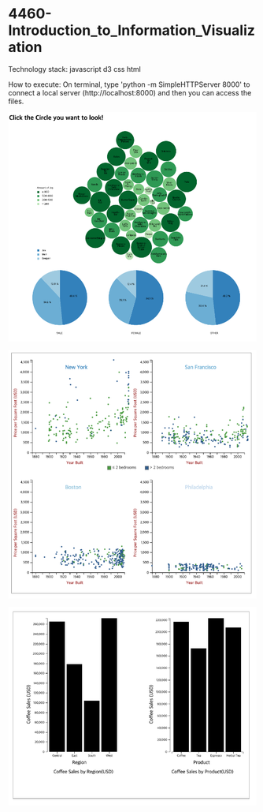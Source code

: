 # 4460-Introduction_to_Information_Visualization

Technology stack: javascript d3 css html

How to execute: On terminal, type 'python -m SimpleHTTPServer 8000' to connect a local server (http://localhost:8000) and then                 you can access the files.


![screenshots](/readme-files/1.png)

![screenshots](/readme-files/2.png)

![screenshots](/readme-files/3.png)
